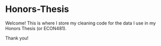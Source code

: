 # Honors-Thesis

Welcome! 
This is where I store my cleaning code for the data I use in my Honors Thesis (or ECON481). 

Thank you!
